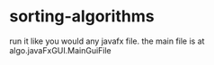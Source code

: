 # sorting-algorithms
run it like you would any javafx file.
the main file is at algo.javaFxGUI.MainGuiFile
